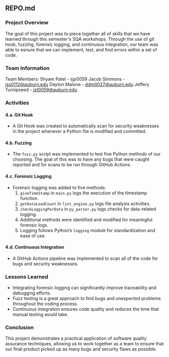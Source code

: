 
## REPO.md

### Project Overview
The goal of this project was to piece together all of skills that we have learned through this semester's SQA workshops. Through the use of git hook, fuzzing, forensic logging, and continuous integration, our team was able to esnure that we can implement, test, and find errors within a set of code.

### Team Information
Team Members: Shyam Patel - sjp0059
              Jacob Simmons - jss0112@auburn.edu
              Dayton Malone - ddm0027@auburn.edu
              Jeffery Turnipseed - jzt0059@auburn.edu

### Activities

#### 4.a. Git Hook
- A Git Hook was created to automatically scan for security weaknesses in the project whenever a Python file is modified and committed.

#### 4.b. Fuzzing
- The `fuzz.py` script was implemented to test five  Python methods of our choosing. The goal of this was to have any bugs that were caught reported and for scans to be run through GitHub Actions.

#### 4.c. Forensic Logging
- Forensic logging was added to five methods:
  1. `giveTimeStamp` in `main.py` logs the execution of the timestamp function.
  2. `getDataLoadCount` in `lint_engine.py` logs file analysis activities.
  3. `checkLoggingPerData` in `py_parser.py` logs checks for data-related logging.
  4. Additional methods were identified and modified for meaningful forensic logs.
  5. Logging follows Python’s `logging` module for standardization and ease of use.

#### 4.d. Continuous Integration
- A GitHub Actions pipeline was implemented to scan all of the code for bugs and security weaknesses.

### Lessons Learned
- Integrating forensic logging can significantly improve traceability and debugging efforts.
- Fuzz testing is a great approach to find bugs and unexpected problems throughout the coding process.
- Continuous integration ensures code quality and reduces the time that manual testing would take.

### Conclusion
This project demonstrates a practical application of software quality assurance techniques, allowing us to work together as a team to ensure that our final product picked up as many bugs and security flaws as possible.
